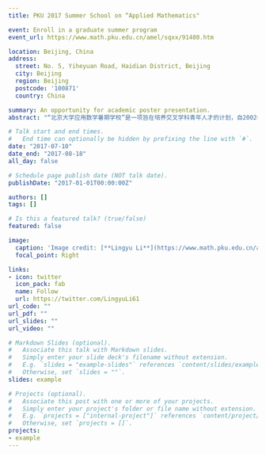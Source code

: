 ```yaml
---
title: PKU 2017 Summer School on “Applied Mathematics"

event: Enroll in a graduate summer program
event_url: https://www.math.pku.edu.cn/amel/sqxx/91480.htm

location: Beijing, China
address:
  street: No. 5, Yiheyuan Road, Haidian District, Beijing
  city: Beijing
  region: Beijing
  postcode: '100871'
  country: China

summary: An opportunity for academic poster presentation.
abstract: "“北京大学应用数学暑期学校”是一项旨在培养交叉学科青年人才的计划，自2002年夏季正式启动，至今已成功举办十五期。暑期学校课程设置以交叉学科的应用数学教育为根本，所邀请主讲人均为该学术领域知名学者。本次暑期学校涉及数学物理、微分方程、科学计算及统计科学四个领域。招生对象：青年教师、博士后、博士生或高年级硕士生。"

# Talk start and end times.
#   End time can optionally be hidden by prefixing the line with `#`.
date: "2017-07-10"
date_end: "2017-08-18"
all_day: false

# Schedule page publish date (NOT talk date).
publishDate: "2017-01-01T00:00:00Z"

authors: []
tags: []

# Is this a featured talk? (true/false)
featured: false

image:
  caption: 'Image credit: [**Lingyu Li**](https://www.math.pku.edu.cn/amel/sqxx/91480.htm)'
  focal_point: Right

links:
- icon: twitter
  icon_pack: fab
  name: Follow
  url: https://twitter.com/LingyuLi61
url_code: ""
url_pdf: ""
url_slides: ""
url_video: ""

# Markdown Slides (optional).
#   Associate this talk with Markdown slides.
#   Simply enter your slide deck's filename without extension.
#   E.g. `slides = "example-slides"` references `content/slides/example-slides.md`.
#   Otherwise, set `slides = ""`.
slides: example

# Projects (optional).
#   Associate this post with one or more of your projects.
#   Simply enter your project's folder or file name without extension.
#   E.g. `projects = ["internal-project"]` references `content/project/deep-learning/index.md`.
#   Otherwise, set `projects = []`.
projects:
- example
---
```


<!-- {{% callout note %}}
Click on the **Slides** button above to view the built-in slides feature.
{{% /callout %}}

Slides can be added in a few ways:

- **Create** slides using Wowchemy's [*Slides*](https://wowchemy.com/docs/managing-content/#create-slides) feature and link using `slides` parameter in the front matter of the talk file
- **Upload** an existing slide deck to `static/` and link using `url_slides` parameter in the front matter of the talk file
- **Embed** your slides (e.g. Google Slides) or presentation video on this page using [shortcodes](https://wowchemy.com/docs/writing-markdown-latex/).

#Further event details, including [page elements](https://wowchemy.com/docs/writing-markdown-latex/) such as image galleries, can be added to the body of this page. -->
